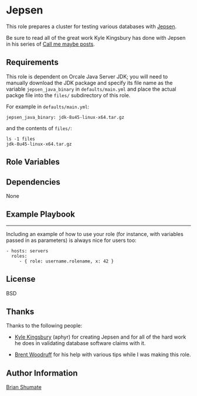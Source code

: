 # Jepsen

This role prepares a cluster for testing various databases with
[Jepsen](https://github.com/aphyr/jepsen).

Be sure to read all of the great work Kyle Kingsbury has done with Jepsen
in his series of [Call me maybe posts](https://aphyr.com/tags/Jepsen).

## Requirements

This role is dependent on Orcale Java Server JDK; you will need to manually
download the JDK package and specify its file name as the variable
`jepsen_java_binary` in `defaults/main.yml` and place the actual
packge file into the `files/` subdirectory of this role.

For example in `defaults/main.yml`:

```
jepsen_java_binary: jdk-8u45-linux-x64.tar.gz
```

and the contents of `files/`:

```
ls -1 files
jdk-8u45-linux-x64.tar.gz
```

## Role Variables

## Dependencies

None

## Example Playbook
----------------

Including an example of how to use your role (for instance, with variables passed in as parameters) is always nice for users too:

    - hosts: servers
      roles:
         - { role: username.rolename, x: 42 }

## License

BSD

## Thanks

Thanks to the following people:

- [Kyle Kingsbury](https://aphyr.com/) (aphyr) for creating Jepsen and for
  all of the hard work he does in validating database software claims
	with it.

- [Brent Woodruff](http://www.brentwoodruff.com/) for his help with various
  tips while I was making this role.

## Author Information

[Brian Shumate](http://brianshumate.com)

